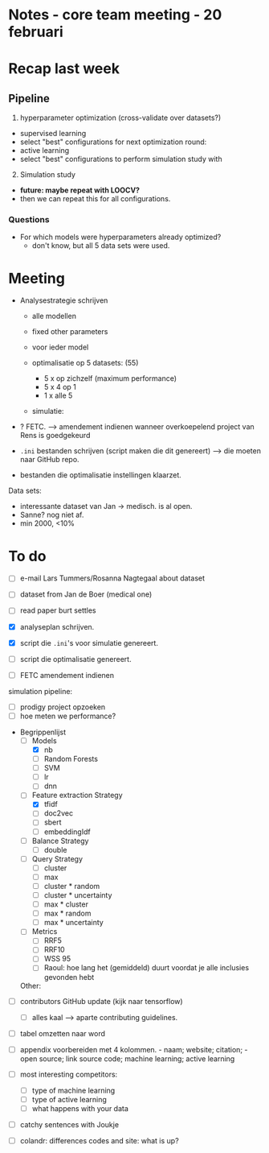 # Notes - core team meeting - 20 februari
# Recap last week

## Pipeline

  1. hyperparameter optimization (cross-validate over datasets?)

  - supervised learning   
  - select "best" configurations for next optimization round:
  - active learning
  - select "best" configurations to perform simulation study with

  2. Simulation study

- **future: maybe repeat with LOOCV?**
- then we can repeat this for all configurations.

### Questions
- For which models were hyperparameters already optimized?
  - don't know, but all 5 data sets were used.

# Meeting

- Analysestrategie schrijven
  - alle modellen
  - fixed other parameters

  - voor ieder model
  - optimalisatie op 5 datasets: (55)
    - 5 x op zichzelf (maximum performance)
    - 5 x 4 op 1
    - 1 x alle 5
  - simulatie:

- ? FETC. --> amendement indienen wanneer overkoepelend project van Rens is goedgekeurd

- `.ini` bestanden schrijven (script maken die dit genereert) --> die moeten naar GitHub repo.
- bestanden die optimalisatie instellingen klaarzet.

Data sets:
- interessante dataset van Jan -> medisch. is al open.
- Sanne? nog niet af.
- min 2000, <10%

# To do
- [ ] e-mail Lars Tummers/Rosanna Nagtegaal about dataset
- [ ] dataset from Jan de Boer (medical one)
- [ ] read paper burt settles 
- [x] analyseplan schrijven.
- [x] script die `.ini`'s voor simulatie genereert.
- [ ] script die optimalisatie genereert. 

- [ ] FETC amendement indienen

simulation pipeline:
- [ ] prodigy project opzoeken
- [ ] hoe meten we performance?
- Begrippenlijst
  - [ ] Models
    - [x] nb
    - [ ] Random Forests
    - [ ] SVM
    - [ ] lr
    - [ ] dnn
  - [ ] Feature extraction Strategy
    - [x] tfidf
    - [ ] doc2vec
    - [ ] sbert
    - [ ] embeddingIdf
  - [ ] Balance Strategy
    - [ ] double
  - [ ] Query Strategy
    - [ ] cluster
    - [ ] max
    - [ ] cluster * random
    - [ ] cluster * uncertainty
    - [ ] max * cluster
    - [ ] max * random
    - [ ] max * uncertainty
  - [ ] Metrics
    - [ ] RRF5
    - [ ] RRF10
    - [ ] WSS 95
    - [ ] Raoul: hoe lang het (gemiddeld) duurt voordat je alle inclusies gevonden hebt

  Other:
- [ ] contributors GitHub update (kijk naar tensorflow)
  - [ ] alles kaal --> aparte contributing guidelines.
- [ ] tabel omzetten naar word
- [ ] appendix voorbereiden met 4 kolommen. 
        - naam; website; citation; 
        - open source; link source code; machine learning; active learning 
- [ ] most interesting competitors:
  - [ ] type of machine learning
  - [ ] type of active learning 
  - [ ] what happens with your data
- [ ] catchy sentences with Joukje

- [ ] colandr: differences codes and site: what is up? 